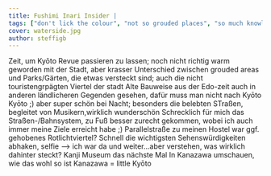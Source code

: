 ```yaml
---
title: Fushimi Inari Insider |
tags: ["don't lick the colour", "not so grouded places", "so much knowledge"]
cover: waterside.jpg
author: steffigb
---
```



Zeit, um Kyōto  Revue passieren zu lassen; 
noch nicht richtig warm geworden mit der Stadt,
aber krasser Unterschied zwischen grouded areas und Parks/Gärten, die etwas versteckt sind; auch die nicht touristengrpägten Viertel der stadt
Alte Bauweise aus der Edo-zeit auch in anderen ländlicheren Gegenden gesehen, dafür muss man nicht nach Kyōto Kyōto  ;)
aber super schön bei Nacht; besonders die belebten STraßen, begleitet von Musikern,wirklich wunderschön
Schrecklich für mich das Straßen-/Bahnsystem, zu Fuß besser zurecht gekommen, wobei ich auch immer meine Ziele erreicht habe ;)
Parallelstraße zu meinen Hostel war ggf. gehobenes Rotlichtviertel?
Schnell die wichtigsten Sehenswürdigkeiten abhaken, selfie --> ich war da und weiter...aber verstehen, was wirklich dahinter steckt? 
Kanji Museum das nächste Mal
In Kanazawa umschauen, wie das wohl so ist
Kanazawa = little Kyōto 